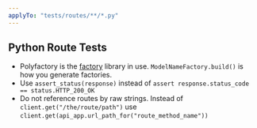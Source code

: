 ```yaml
---
applyTo: "tests/routes/**/*.py"
---
```

## Python Route Tests

- Polyfactory is the [factory](tests/factories.py) library in use. `ModelNameFactory.build()` is how you generate factories.
- Use `assert_status(response)` instead of `assert response.status_code == status.HTTP_200_OK`
- Do not reference routes by raw strings. Instead of `client.get("/the/route/path")` use `client.get(api_app.url_path_for("route_method_name"))`
